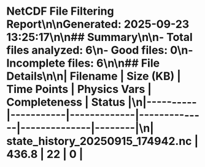 # NetCDF File Filtering Report\n\n**Generated:** 2025-09-23 13:25:17\n\n## Summary\n\n- **Total files analyzed:** 6\n- **Good files:** 0\n- **Incomplete files:** 6\n\n## File Details\n\n| Filename | Size (KB) | Time Points | Physics Vars | Completeness | Status |\n|----------|-----------|-------------|--------------|--------------|--------|\n| state_history_20250915_174942.nc | 436.8 | 22 | 0 | 